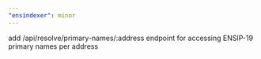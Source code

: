 ```yaml
---
"ensindexer": minor
---
```


add /api/resolve/primary-names/:address endpoint for accessing ENSIP-19 primary names per address
